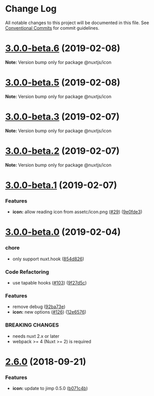 # Change Log

All notable changes to this project will be documented in this file.
See [Conventional Commits](https://conventionalcommits.org) for commit guidelines.

# [3.0.0-beta.6](https://github.com/nuxt-community/pwa-module/compare/v3.0.0-beta.5...v3.0.0-beta.6) (2019-02-08)

**Note:** Version bump only for package @nuxtjs/icon





# [3.0.0-beta.5](https://github.com/nuxt-community/pwa-module/compare/v3.0.0-beta.3...v3.0.0-beta.5) (2019-02-08)

**Note:** Version bump only for package @nuxtjs/icon





# [3.0.0-beta.3](https://github.com/nuxt-community/pwa-module/compare/v3.0.0-beta.2...v3.0.0-beta.3) (2019-02-07)

**Note:** Version bump only for package @nuxtjs/icon





# [3.0.0-beta.2](https://github.com/nuxt-community/pwa-module/compare/v3.0.0-beta.1...v3.0.0-beta.2) (2019-02-07)

**Note:** Version bump only for package @nuxtjs/icon





# [3.0.0-beta.1](https://github.com/nuxt-community/pwa-module/compare/v3.0.0-beta.0...v3.0.0-beta.1) (2019-02-07)


### Features

* **icon:** allow reading icon from assetc/icon.png ([#29](https://github.com/nuxt-community/pwa-module/issues/29)) ([9e0fde3](https://github.com/nuxt-community/pwa-module/commit/9e0fde3))





# [3.0.0-beta.0](https://github.com/nuxt-community/pwa-module/compare/v2.6.0...v3.0.0-beta.0) (2019-02-04)


### chore

* only support nuxt.hook ([854d826](https://github.com/nuxt-community/pwa-module/commit/854d826))


### Code Refactoring

* use tapable hooks ([#103](https://github.com/nuxt-community/pwa-module/issues/103)) ([9f27d5c](https://github.com/nuxt-community/pwa-module/commit/9f27d5c))


### Features

* remove debug ([92ba73e](https://github.com/nuxt-community/pwa-module/commit/92ba73e))
* **icon:** new options ([#126](https://github.com/nuxt-community/pwa-module/issues/126)) ([12e6576](https://github.com/nuxt-community/pwa-module/commit/12e6576))


### BREAKING CHANGES

* needs nuxt 2.x or later
* webpack >= 4 (Nuxt >= 2) is required





<a name="2.6.0"></a>
# [2.6.0](https://github.com/nuxt-community/pwa-module/compare/v2.5.0...v2.6.0) (2018-09-21)


### Features

* **icon:** update to jimp 0.5.0 ([b071c4b](https://github.com/nuxt-community/pwa-module/commit/b071c4b))
